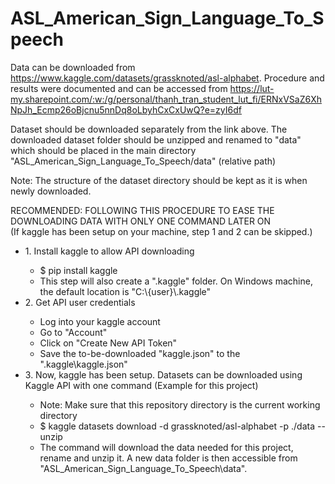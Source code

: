 # ASL_American_Sign_Language_To_Speech


Data can be downloaded from https://www.kaggle.com/datasets/grassknoted/asl-alphabet.
Procedure and results were documented and can be accessed from https://lut-my.sharepoint.com/:w:/g/personal/thanh_tran_student_lut_fi/ERNxVSaZ6XhNpJh_Ecmp26oBjcnu5nnDq8oLbyhCxCxUwQ?e=zyI6df

Dataset should be downloaded separately from the link above. The downloaded dataset folder should be unzipped and renamed to "data" which should be placed in the main directory "ASL_American_Sign_Language_To_Speech/data" (relative path)

Note: The structure of the dataset directory should be kept as it is when newly downloaded.

RECOMMENDED: FOLLOWING THIS PROCEDURE TO EASE THE DOWNLOADING DATA WITH ONLY ONE COMMAND LATER ON
    <br />(If kaggle has been setup on your machine, step 1 and 2 can be skipped.)
    <ul>
        <li>1. Install kaggle to allow API downloading</li>
            <ul>
                <li>$ pip install kaggle</li>
                <li>This step will also create a ".kaggle" folder. On Windows machine, the default location is "C:\\{user}\\.kaggle"</li>
            </ul>
        <li>2. Get API user credentials</li>
            <ul>
                <li>Log into your kaggle account</li>
                <li>Go to "Account"</li>
                <li>Click on "Create New API Token"</li>
                <li>Save the to-be-downloaded "kaggle.json" to the ".kaggle\kaggle.json"</li>
            </ul>
        <li>3. Now, kaggle has been setup. Datasets can be downloaded using Kaggle API with one command (Example for this project)</li>
            <ul>
                <li>Note: Make sure that this repository directory is the current working directory</li>
                <li>$ kaggle datasets download -d grassknoted/asl-alphabet -p ./data --unzip</li>
                <li>The command will download the data needed for this project, rename and unzip it. A new data folder is then accessible from "ASL_American_Sign_Language_To_Speech\data".</li>
            </ul>
    </ul>
